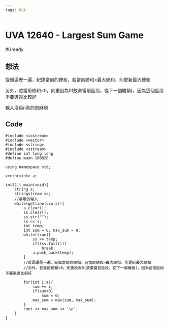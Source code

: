 ```yaml
---
tags: UVA
---
```

# UVA 12640 - Largest Sum Game
#Greedy
## 想法
從頭遍歷一遍，紀錄當前的總和，若當前總和>最大總和，則更新最大總和

另外，若當前總和<0，則重設為0(放棄當前區段，從下一個繼續)，因為這個區段不要選還比較好

輸入沒給n真的很麻煩

## Code
```c=
#include <iostream>
#include <vector>
#include <string>
#include <sstream>
#define int long long
#define maxn 100020

using namespace std;

vector<int> a;

int32_t main(void){
    string s;
    stringstream ss;
    //麻煩的輸入
    while(getline(cin,s)){
        a.clear();
        ss.clear();
        ss.str("");
        ss << s;
        int temp;
        int sum = 0, max_sum = 0;
        while(true){
            ss >> temp;
            if((ss.fail()))
                break;
            a.push_back(temp);
        }
        //從頭遍歷一遍，紀錄當前的總和，若當前總和>最大總和，則更新最大總和
        //另外，若當前總和<0，則重設為0(放棄當前區段，從下一個繼續)，因為這個區段不要選還比較好
        
        for(int i:a){
            sum += i;
            if(sum<0)
                sum = 0;
            max_sum = max(sum, max_sum);
        }
        cout << max_sum << '\n';
    }
}
```
